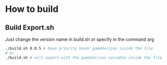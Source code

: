 # How to build

## Build Export.sh
Just change the version name in build.sh or specify in the command arg

```sh
./build.sh 0.0.5 # have priority hover gameVersion inside the file
# or
./build.sh # will export with the gameVersion variable inside the file
```
